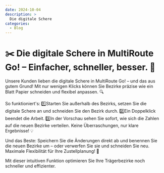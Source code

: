 ```yaml
---
date: 2024-10-04
description: >
  Die digitale Schere
categories:
  - Blog
---
```


# ✂️ Die digitale Schere in MultiRoute Go! – Einfacher, schneller, besser. 🚀

Unsere Kunden lieben die digitale Schere in MultiRoute Go! – und das aus gutem Grund! Mit nur wenigen Klicks können Sie Bezirke präzise wie ein Blatt Papier schneiden und flexibel anpassen. 🔍

So funktioniert's:
1️⃣Starten Sie außerhalb des Bezirks, setzen Sie die digitale Schere an und schneiden Sie den Bezirk durch.
2️⃣Ein Doppelklick beendet die Arbeit.
3️⃣In der Vorschau sehen Sie sofort, wie sich die Zahlen auf die neuen Bezirke verteilen. Keine Überraschungen, nur klare Ergebnisse! 💡

<!-- more -->
Und das Beste: Speichern Sie die Änderungen direkt ab und benennen Sie die neuen Bezirke um – oder verwerfen Sie sie und schneiden Sie neu. Maximale Flexibilität für Ihre Zustellplanung! 🔄

Mit dieser intuitiven Funktion optimieren Sie Ihre Trägerbezirke noch schneller und effizienter.


